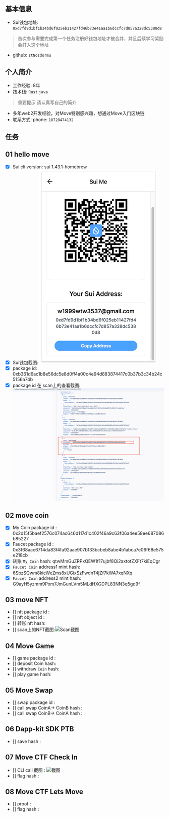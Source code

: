 ## 基本信息
- Sui钱包地址: `0xd7fd9d1bf1b34bd6f025eb11427fd46b73e41aa1b6dccfc7d857a328dc5380d8`
> 首次参与需要完成第一个任务注册好钱包地址才被合并，并且后续学习奖励会打入这个地址
- github: `ztNozdormu`

## 个人简介
- 工作经验: 8年
- 技术栈: `Rust` `java`
> 重要提示 请认真写自己的简介
- 多年web2开发经验，对Move特别感兴趣，想通过Move入门区块链
- 联系方式: phone: `18728474132` 

## 任务

##   01 hello move  
- [x] Sui cli version: sui 1.43.1-homebrew
- [x] Sui钱包截图: ![Sui钱包截图](./images/wallet.png)
- [x] package id: 0xb361d6ac1b8e56dc5e8d0ff4a00c4e94d883874417c0b37b3c34b24c5156a74b
- [x] package id 在 scan上的查看截图:![Scan截图](./images/publish_package_id.png)

##   02 move coin
- [x] My Coin package id : 0x2d15f5baef2576c074ac646d117d1c402f46a9c63f06a4ee58ee687086b85227
- [x] Faucet package id : 0x3f68aac6714da83f4fa92aae907b133bcbeb8abe4b1abca7e06f68e575e218cb
- [x] 转账 `My Coin` hash: qtwMmGuZRPxQEW1f17ujbf8Qi2axtotZXFt7kiEqCgr
- [x] `Faucet Coin` address1 mint hash: 6SbzSQwm8kicWeZms8xUGixSzFwdnT4jZf7kWA7xqNXq
- [x] `Faucet Coin` address2 mint hash: G9ayH5yzmm9Pxm7JmGunLVm5MLdHXGDPL83NN3q5gd9f

##   03 move NFT
- [] nft package id :
- [] nft object id : 
- [] 转账 nft  hash:
- [] scan上的NFT截图:![Scan截图](./images/你的图片地址)

##   04 Move Game
- [] game package id :
- [] deposit Coin hash:
- [] withdraw `Coin` hash:
- [] play game hash:

##   05 Move Swap
- [] swap package id :
- [] call swap CoinA-> CoinB  hash :
- [] call swap CoinB-> CoinA  hash :

##   06 Dapp-kit SDK PTB
- [] save hash :

##   07 Move CTF Check In
- [] CLI call 截图 : ![截图](./images/你的图片地址)
- [] flag hash :

##   08 Move CTF Lets Move
- [] proof : 
- [] flag hash :

